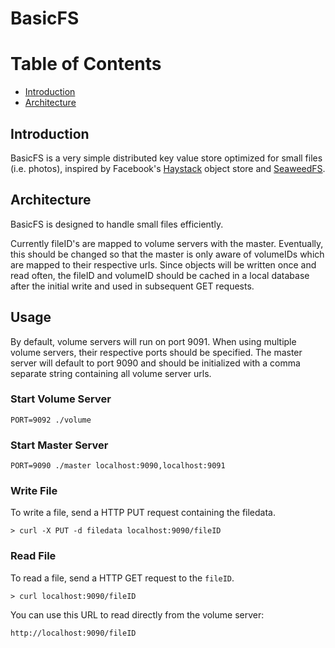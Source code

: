 # BasicFS

Table of Contents
=================

* [Introduction](#introduction)
* [Architecture](#architecture)

## Introduction

BasicFS is a very simple distributed key value store optimized for small files (i.e. photos), inspired by Facebook's [Haystack](https://www.usenix.org/legacy/event/osdi10/tech/full_papers/Beaver.pdf) object store and [SeaweedFS](https://github.com/chrislusf/seaweedfs).

## Architecture

BasicFS is designed to handle small files efficiently.

Currently fileID's are mapped to volume servers with the master. Eventually, this should be changed so that the master is only aware of volumeIDs which are mapped to their respective urls. Since objects will be written once and read often, the fileID and volumeID should be cached in a local database after the initial write and used in subsequent GET requests.

## Usage

By default, volume servers will run on port 9091. When using multiple volume servers, their respective ports should be specified. The master server will default to port 9090 and should be initialized with a comma separate string containing all volume server urls.

### Start Volume Server

```
PORT=9092 ./volume

```

### Start Master Server

```
PORT=9090 ./master localhost:9090,localhost:9091

```

### Write File

To write a file, send a HTTP PUT request containing the filedata.

```
> curl -X PUT -d filedata localhost:9090/fileID

```

### Read File

To read a file, send a HTTP GET request to the `fileID`.

```
> curl localhost:9090/fileID

```

You can use this URL to read directly from the volume server:

```
http://localhost:9090/fileID

```

